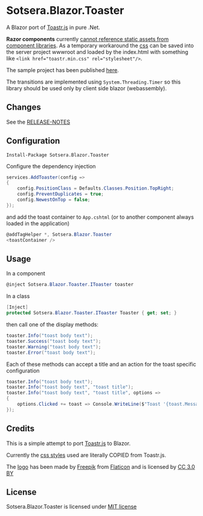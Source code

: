 # Sotsera.Blazor.Toaster

A Blazor port of [Toastr.js](https://github.com/CodeSeven/toastr/) in pure .Net. 

__Razor components__ currently [cannot reference static assets from component libraries](https://blogs.msdn.microsoft.com/webdev/2019/01/29/aspnet-core-3-preview-2/#sharing-component-libraries).
As a temporary workaround the [css](https://raw.githubusercontent.com/sotsera/sotsera.blazor.toaster/master/src/Sotsera.Blazor.Toaster/Content/toastr.min.css)
can be saved into the server project wwwroot and loaded by the index.html with something like `<link href="toastr.min.css" rel="stylesheet"/>`.

The sample project has been published [here](https://blazor-toaster.sotsera.com/).

The transitions are implemented using `System.Threading.Timer` so this library should be used only by client side blazor (webassembly).

## Changes

See the [RELEASE-NOTES](https://raw.githubusercontent.com/sotsera/sotsera.blazor.toaster/master/RELEASE-NOTES.md)

## Configuration

`Install-Package Sotsera.Blazor.Toaster`

Configure the dependency injection

```c#
services.AddToaster(config =>
{
    config.PositionClass = Defaults.Classes.Position.TopRight;
    config.PreventDuplicates = true;
    config.NewestOnTop = false;
});
```

and add the toast container to `App.cshtml` (or to another component always loaded in the application)

```c#
@addTagHelper *, Sotsera.Blazor.Toaster
<toastContainer />
```

## Usage

In a component

```c#
@inject Sotsera.Blazor.Toaster.IToaster toaster
```

In a class

```c#
[Inject] 
protected Sotsera.Blazor.Toaster.IToaster Toaster { get; set; }
```

then call one of the display methods:

```c#
toaster.Info("toast body text");
toaster.Success("toast body text");
toaster.Warning("toast body text");
toaster.Error("toast body text");
```

Each of these methods can accept a title and an action for the toast specific configuration

```c#
toaster.Info("toast body text");
toaster.Info("toast body text", "toast title");
toaster.Info("toast body text", "toast title", options =>
{
    options.Clicked += toast => Console.WriteLine($"Toast '{toast.Message}' Clicked!");
});
```

## Credits

This is a simple attempt to port [Toastr.js](https://github.com/CodeSeven/toastr/) to Blazor.

Currently the [css styles](https://github.com/CodeSeven/toastr/blob/50092cc604850a16c985520b63df184d3e0b4086/build/toastr.min.css) used are literally COPIED from Toastr.js.

The [logo](https://www.flaticon.com/free-icon/breakfast_1381870) has been made by [Freepik](https://www.freepik.com/) from [Flaticon](https://www.flaticon.com/) and is licensed by [CC 3.0 BY](http://creativecommons.org/licenses/by/3.0/)


## License

Sotsera.Blazor.Toaster is licensed under [MIT license](http://www.opensource.org/licenses/mit-license.php)
